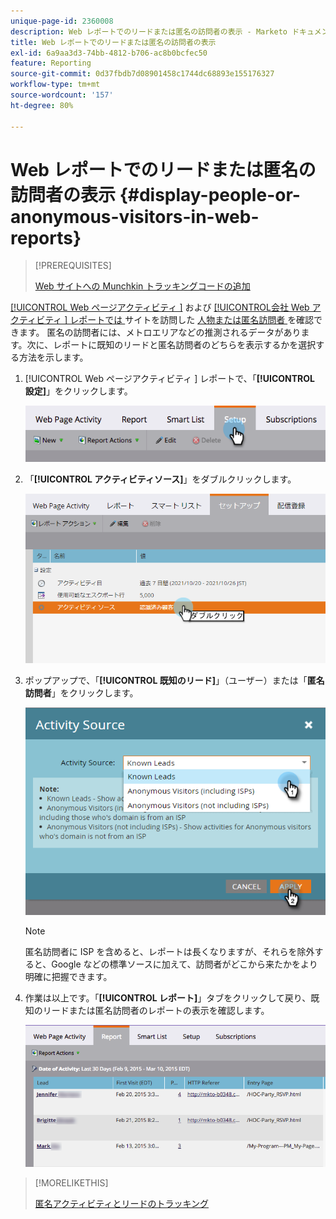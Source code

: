 ```yaml
---
unique-page-id: 2360008
description: Web レポートでのリードまたは匿名の訪問者の表示 - Marketo ドキュメント - 製品ドキュメント
title: Web レポートでのリードまたは匿名の訪問者の表示
exl-id: 6a9aa3d3-74bb-4812-b706-ac8b0bcfec50
feature: Reporting
source-git-commit: 0d37fbdb7d08901458c1744dc68893e155176327
workflow-type: tm+mt
source-wordcount: '157'
ht-degree: 80%

---
```


# Web レポートでのリードまたは匿名の訪問者の表示 {#display-people-or-anonymous-visitors-in-web-reports}

>[!PREREQUISITES]
>
>[Web サイトへの Munchkin トラッキングコードの追加](/help/marketo/product-docs/administration/additional-integrations/add-munchkin-tracking-code-to-your-website.md)

[[!UICONTROL Web ページアクティビティ &#x200B;]](/help/marketo/product-docs/reporting/basic-reporting/report-types/web-page-activity-report.md) および [[!UICONTROL &#x200B; 会社 Web アクティビティ &#x200B;] レポートでは ](/help/marketo/product-docs/reporting/basic-reporting/report-types/company-web-activity-report.md) サイトを訪問した [ 人物または匿名訪問者 ](/help/marketo/product-docs/core-marketo-concepts/smart-lists-and-static-lists/managing-people-in-smart-lists/understanding-anonymous-activity-and-people.md) を確認できます。 匿名の訪問者には、メトロエリアなどの推測されるデータがあります。次に、レポートに既知のリードと匿名訪問者のどちらを表示するかを選択する方法を示します。

1. [!UICONTROL Web ページアクティビティ &#x200B;] レポートで、「**[!UICONTROL 設定]**」をクリックします。

   ![](assets/image2015-3-10-11-3a43-3a13.png)

1. 「**[!UICONTROL アクティビティソース]**」をダブルクリックします。

   ![](assets/image2016-2-2-14-3a5-3a59.png)

1. ポップアップで、「**[!UICONTROL 既知のリード]**」（ユーザー）または「**匿名訪問者**」をクリックします。

   ![](assets/image2016-2-2-14-3a7-3a8.png)

   >[!NOTE]
   >
   >匿名訪問者に ISP を含めると、レポートは長くなりますが、それらを除外すると、Google などの標準ソースに加えて、訪問者がどこから来たかをより明確に把握できます。

1. 作業は以上です。「**[!UICONTROL レポート]**」タブをクリックして戻り、既知のリードまたは匿名訪問者のレポートの表示を確認します。

   ![](assets/image2015-3-10-11-3a48-3a36.png)

>[!MORELIKETHIS]
>
>[匿名アクティビティとリードのトラッキング](/help/marketo/product-docs/reporting/basic-reporting/report-activity/tracking-anonymous-activity-and-people.md)
